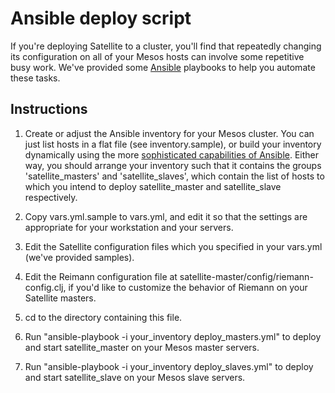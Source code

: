 # Ansible deploy script

If you're deploying Satellite to a cluster, you'll find that repeatedly changing
its configuration on all of your Mesos hosts can involve some repetitive busy work.
We've provided some [Ansible](http://www.ansible.com/) playbooks to help you automate these tasks.

## Instructions

1. Create or adjust the Ansible inventory for your Mesos cluster.  You can just list hosts in a flat file (see inventory.sample), or build your inventory dynamically using the more [sophisticated capabilities of Ansible](http://docs.ansible.com/ansible/intro_dynamic_inventory.html).  Either way, you should arrange your inventory such that it contains the groups 'satellite\_masters' and 'satellite\_slaves', which contain the list of hosts to which you intend to deploy satellite\_master and satellite\_slave respectively.

2. Copy vars.yml.sample to vars.yml, and edit it so that the settings are appropriate for your workstation and your servers.

3. Edit the Satellite configuration files which you specified in your vars.yml (we've provided samples).

4. Edit the Reimann configuration file at satellite-master/config/riemann-config.clj, if you'd like to customize the behavior of Riemann on your Satellite masters.

5. cd to the directory containing this file.

6. Run "ansible-playbook -i your_inventory deploy\_masters.yml" to deploy and start satellite\_master on your Mesos master servers.

7. Run "ansible-playbook -i your_inventory deploy\_slaves.yml"  to deploy and start satellite\_slave on your Mesos slave servers.
